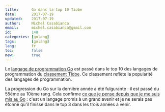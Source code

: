 ```yaml
---
title:      Go dans la top 10 Tiobe
date:       2017-07-19
updated:    2017-07-19
author:     Michel Casabianca
email:      michel.casabianca@gmail.com
id:         148
categories: [golang]
tags:       [golang]
lang:       fr
toc:        false
new:        true
---
```


Le [langage de programmation Go](http://golang.org) est passé dans le top 10 des langages de programmation du [classement Tiobe](https://www.tiobe.com/tiobe-index/). Ce classement reflète la popularité des langages de programmation.

<!--more-->

La progression du Go sur la dernière année a été fulgurante : il est passé du 55ème au 10ème rang. Cela confirme [ce que je pense depuis que je me suis mis au Go](http://sweetohm.net/slides/go-retour-experience) : c'est un langage promis à un grand avenir et je ne serais pas étonné qu'il finisse dans le top 3 dans les trois années à venir.
